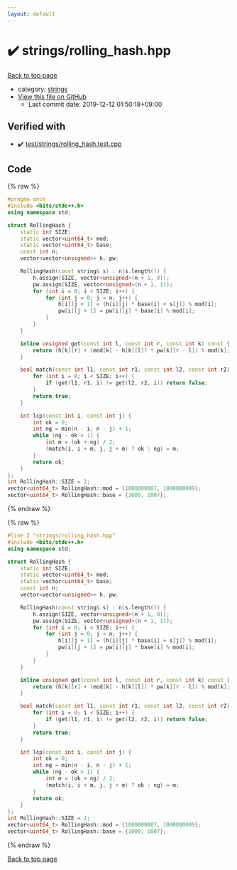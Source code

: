 ```yaml
---
layout: default
---
```


<!-- mathjax config similar to math.stackexchange -->
<script type="text/javascript" async
  src="https://cdnjs.cloudflare.com/ajax/libs/mathjax/2.7.5/MathJax.js?config=TeX-MML-AM_CHTML">
</script>
<script type="text/x-mathjax-config">
  MathJax.Hub.Config({
    TeX: { equationNumbers: { autoNumber: "AMS" }},
    tex2jax: {
      inlineMath: [ ['$','$'] ],
      processEscapes: true
    },
    "HTML-CSS": { matchFontHeight: false },
    displayAlign: "left",
    displayIndent: "2em"
  });
</script>

<script type="text/javascript" src="https://cdnjs.cloudflare.com/ajax/libs/jquery/3.4.1/jquery.min.js"></script>
<script src="https://cdn.jsdelivr.net/npm/jquery-balloon-js@1.1.2/jquery.balloon.min.js" integrity="sha256-ZEYs9VrgAeNuPvs15E39OsyOJaIkXEEt10fzxJ20+2I=" crossorigin="anonymous"></script>
<script type="text/javascript" src="../../assets/js/copy-button.js"></script>
<link rel="stylesheet" href="../../assets/css/copy-button.css" />


# :heavy_check_mark: strings/rolling_hash.hpp

<a href="../../index.html">Back to top page</a>

* category: <a href="../../index.html#8bcf6629759bd278a5c6266bd9c054f8">strings</a>
* <a href="{{ site.github.repository_url }}/blob/master/strings/rolling_hash.hpp">View this file on GitHub</a>
    - Last commit date: 2019-12-12 01:50:18+09:00




## Verified with

* :heavy_check_mark: <a href="../../verify/test/strings/rolling_hash.test.cpp.html">test/strings/rolling_hash.test.cpp</a>


## Code

<a id="unbundled"></a>
{% raw %}
```cpp
#pragma once
#include <bits/stdc++.h>
using namespace std;

struct RollingHash {
    static int SIZE;
    static vector<uint64_t> mod;
    static vector<uint64_t> base;
    const int n;
    vector<vector<unsigned>> h, pw;

    RollingHash(const string& s) : n(s.length()) {
        h.assign(SIZE, vector<unsigned>(n + 1, 0));
        pw.assign(SIZE, vector<unsigned>(n + 1, 1));
        for (int i = 0; i < SIZE; i++) {
            for (int j = 0; j < n; j++) {
                h[i][j + 1] = (h[i][j] * base[i] + s[j]) % mod[i];
                pw[i][j + 1] = pw[i][j] * base[i] % mod[i];
            }
        }
    }

    inline unsigned get(const int l, const int r, const int k) const {
        return (h[k][r] + (mod[k] - h[k][l]) * pw[k][r - l]) % mod[k];
    }

    bool match(const int l1, const int r1, const int l2, const int r2) const {
        for (int i = 0; i < SIZE; i++) {
            if (get(l1, r1, i) != get(l2, r2, i)) return false;
        }
        return true;
    }

    int lcp(const int i, const int j) {
        int ok = 0;
        int ng = min(n - i, n - j) + 1;
        while (ng - ok > 1) {
            int m = (ok + ng) / 2;
            (match(i, i + m, j, j + m) ? ok : ng) = m;
        }
        return ok;
    }
};
int RollingHash::SIZE = 2;
vector<uint64_t> RollingHash::mod = {1000000007, 1000000009};
vector<uint64_t> RollingHash::base = {1009, 1007};
```
{% endraw %}

<a id="bundled"></a>
{% raw %}
```cpp
#line 2 "strings/rolling_hash.hpp"
#include <bits/stdc++.h>
using namespace std;

struct RollingHash {
    static int SIZE;
    static vector<uint64_t> mod;
    static vector<uint64_t> base;
    const int n;
    vector<vector<unsigned>> h, pw;

    RollingHash(const string& s) : n(s.length()) {
        h.assign(SIZE, vector<unsigned>(n + 1, 0));
        pw.assign(SIZE, vector<unsigned>(n + 1, 1));
        for (int i = 0; i < SIZE; i++) {
            for (int j = 0; j < n; j++) {
                h[i][j + 1] = (h[i][j] * base[i] + s[j]) % mod[i];
                pw[i][j + 1] = pw[i][j] * base[i] % mod[i];
            }
        }
    }

    inline unsigned get(const int l, const int r, const int k) const {
        return (h[k][r] + (mod[k] - h[k][l]) * pw[k][r - l]) % mod[k];
    }

    bool match(const int l1, const int r1, const int l2, const int r2) const {
        for (int i = 0; i < SIZE; i++) {
            if (get(l1, r1, i) != get(l2, r2, i)) return false;
        }
        return true;
    }

    int lcp(const int i, const int j) {
        int ok = 0;
        int ng = min(n - i, n - j) + 1;
        while (ng - ok > 1) {
            int m = (ok + ng) / 2;
            (match(i, i + m, j, j + m) ? ok : ng) = m;
        }
        return ok;
    }
};
int RollingHash::SIZE = 2;
vector<uint64_t> RollingHash::mod = {1000000007, 1000000009};
vector<uint64_t> RollingHash::base = {1009, 1007};

```
{% endraw %}

<a href="../../index.html">Back to top page</a>

